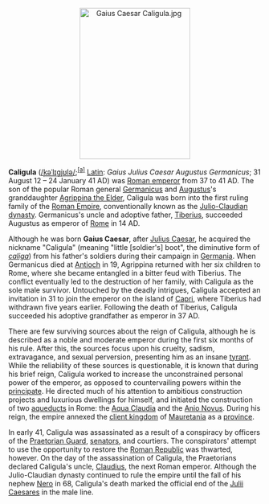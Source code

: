 <div class="photo" colspan="2" style="text-align: center; margin: 25px 0 10px;"><a class="image" href="https://en.wikipedia.org/wiki/File:Gaius_Caesar_Caligula.jpg"><img alt="Gaius Caesar Caligula.jpg" data-file-height="1164" data-file-width="850" decoding="async" height="301" src="https://upload.wikimedia.org/wikipedia/commons/thumb/3/35/Gaius_Caesar_Caligula.jpg/220px-Gaius_Caesar_Caligula.jpg" srcset="https://upload.wikimedia.org/wikipedia/commons/thumb/3/35/Gaius_Caesar_Caligula.jpg/330px-Gaius_Caesar_Caligula.jpg 1.5x, //upload.wikimedia.org/wikipedia/commons/thumb/3/35/Gaius_Caesar_Caligula.jpg/440px-Gaius_Caesar_Caligula.jpg 2x" width="220"/></a></div>

[comment]: # 'breakpoint'
<p><b>Caligula</b> (<span class="rt-commentedText nowrap"><span class="IPA nopopups noexcerpt"><a href="https://en.wikipedia.org/wiki/Help:IPA/English" title="Help:IPA/English">/<span style="border-bottom:1px dotted"><span title="'k' in 'kind'">k</span><span title="/ə/: 'a' in 'about'">ə</span><span title="/ˈ/: primary stress follows">ˈ</span><span title="'l' in 'lie'">l</span><span title="/ɪ/: 'i' in 'kit'">ɪ</span><span title="/ɡ/: 'g' in 'guy'">ɡ</span><span title="/j/: 'y' in 'yes'">j</span><span title="/ʊ/: 'u' in 'push'">ʊ</span><span title="'l' in 'lie'">l</span><span title="/ə/: 'a' in 'about'">ə</span></span>/</a></span></span>;<sup class="reference" id="cite_ref-1"><a href="#cite_note-1">[a]</a></sup> <a class="mw-redirect" href="https://en.wikipedia.org/wiki/Latin_language" title="Latin language">Latin</a>: <i lang="la">Gaius Julius Caesar Augustus Germanicus</i>; 31 August 12 – 24 January 41 AD) was <a href="https://en.wikipedia.org/wiki/Roman_emperor" title="Roman emperor">Roman emperor</a> from 37 to 41 AD. The son of the popular Roman general <a href="https://en.wikipedia.org/wiki/Germanicus" title="Germanicus">Germanicus</a> and <a href="https://en.wikipedia.org/wiki/Augustus" title="Augustus">Augustus</a>'s granddaughter <a href="https://en.wikipedia.org/wiki/Agrippina_the_Elder" title="Agrippina the Elder">Agrippina the Elder</a>, Caligula was born into the first ruling family of the <a href="https://en.wikipedia.org/wiki/Roman_Empire" title="Roman Empire">Roman Empire</a>, conventionally known as the <a href="https://en.wikipedia.org/wiki/Julio-Claudian_dynasty" title="Julio-Claudian dynasty">Julio-Claudian dynasty</a>. Germanicus's uncle and adoptive father, <a href="https://en.wikipedia.org/wiki/Tiberius" title="Tiberius">Tiberius</a>, succeeded Augustus as emperor of <a href="https://en.wikipedia.org/wiki/Ancient_Rome" title="Ancient Rome">Rome</a> in 14 AD.
</p><p>Although he was born <b>Gaius Caesar</b>, after <a href="https://en.wikipedia.org/wiki/Julius_Caesar" title="Julius Caesar">Julius Caesar</a>, he acquired the nickname "Caligula" (meaning "little [soldier's] boot", the diminutive form of <i><a href="https://en.wikipedia.org/wiki/Caligae" title="Caligae">caliga</a></i>) from his father's soldiers during their campaign in <a href="https://en.wikipedia.org/wiki/Germania" title="Germania">Germania</a>. When Germanicus died at <a href="https://en.wikipedia.org/wiki/Antioch" title="Antioch">Antioch</a> in 19, Agrippina returned with her six children to Rome, where she became entangled in a bitter feud with Tiberius. The conflict eventually led to the destruction of her family, with Caligula as the sole male survivor. Untouched by the deadly intrigues, Caligula accepted an invitation in 31 to join the emperor on the island of <a href="https://en.wikipedia.org/wiki/Capri" title="Capri">Capri</a>, where Tiberius had withdrawn five years earlier. Following the death of Tiberius, Caligula succeeded his adoptive grandfather as emperor in 37 AD.
</p><p>There are few surviving sources about the reign of Caligula, although he is described as a noble and moderate emperor during the first six months of his rule. After this, the sources focus upon his cruelty, sadism, extravagance, and sexual perversion, presenting him as an insane <a href="https://en.wikipedia.org/wiki/Tyrant" title="Tyrant">tyrant</a>. While the reliability of these sources is questionable, it is known that during his brief reign, Caligula worked to increase the unconstrained personal power of the emperor, as opposed to countervailing powers within the <a href="https://en.wikipedia.org/wiki/Principate" title="Principate">principate</a>. He directed much of his attention to ambitious construction projects and luxurious dwellings for himself, and initiated the construction of two <a href="https://en.wikipedia.org/wiki/Roman_aqueduct" title="Roman aqueduct">aqueducts</a> in Rome: the <a href="https://en.wikipedia.org/wiki/Aqua_Claudia" title="Aqua Claudia">Aqua Claudia</a> and the <a class="mw-redirect" href="https://en.wikipedia.org/wiki/Anio_Novus" title="Anio Novus">Anio Novus</a>. During his reign, the empire annexed the <a href="https://en.wikipedia.org/wiki/Client_state" title="Client state">client kingdom</a> of <a href="https://en.wikipedia.org/wiki/Mauretania" title="Mauretania">Mauretania</a> as a <a class="mw-redirect" href="https://en.wikipedia.org/wiki/Roman_Mauretania" title="Roman Mauretania">province</a>.
</p><p>In early 41, Caligula was assassinated as a result of a conspiracy by officers of the <a href="https://en.wikipedia.org/wiki/Praetorian_Guard" title="Praetorian Guard">Praetorian Guard</a>, <a href="https://en.wikipedia.org/wiki/Roman_Senate" title="Roman Senate">senators</a>, and courtiers. The conspirators' attempt to use the opportunity to restore the <a href="https://en.wikipedia.org/wiki/Roman_Republic" title="Roman Republic">Roman Republic</a> was thwarted, however. On the day of the assassination of Caligula, the Praetorians declared Caligula's uncle, <a href="https://en.wikipedia.org/wiki/Claudius" title="Claudius">Claudius</a>, the next Roman emperor. Although the Julio-Claudian dynasty continued to rule the empire until the fall of his nephew <a href="https://en.wikipedia.org/wiki/Nero" title="Nero">Nero</a> in 68, Caligula's death marked the official end of the <a href="https://en.wikipedia.org/wiki/Julii_Caesares" title="Julii Caesares">Julii Caesares</a> in the male line.
</p>